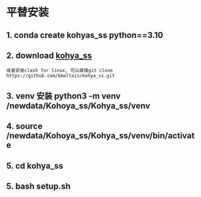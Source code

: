 # 平替安装
## 1. conda create kohyas_ss python==3.10
## 2. download [kohya_ss](https://github.com/bmaltais/kohya_ss.git)
```
或者安装clash for linux, 可以直接git clone https://github.com/bmaltais/kohya_ss.git
```
## 3. venv 安装 python3 -m venv /newdata/Kohoya_ss/Kohya_ss/venv
## 4. source /newdata/Kohoya_ss/Kohya_ss/venv/bin/activate
## 5. cd kohya_ss
## 5. bash setup.sh

